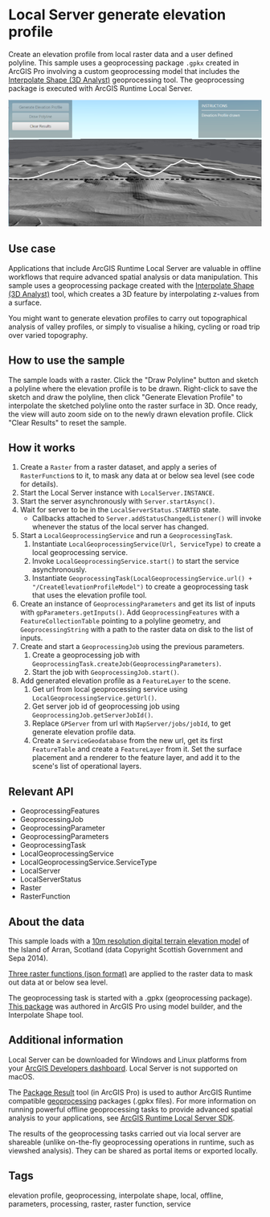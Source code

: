 # Local Server generate elevation profile

Create an elevation profile from local raster data and a user defined polyline. This sample uses a geoprocessing package `.gpkx` created in ArcGIS Pro involving a custom geoprocessing model that includes the [Interpolate Shape (3D Analyst)](https://pro.arcgis.com/en/pro-app/latest/tool-reference/3d-analyst/interpolate-shape.htm) geoprocessing tool. The geoprocessing package is executed with ArcGIS Runtime Local Server.

![Image of local server generate elevation profile](LocalServerGenerateElevationProfile.png)

## Use case

Applications that include ArcGIS Runtime Local Server are valuable in offline workflows that require advanced spatial analysis or data manipulation. This sample uses a geoprocessing package created with the [Interpolate Shape (3D Analyst)](https://pro.arcgis.com/en/pro-app/latest/tool-reference/3d-analyst/interpolate-shape.htm) tool, which creates a 3D feature by interpolating z-values from a surface.

You might want to generate elevation profiles to carry out topographical analysis of valley profiles, or simply to visualise a hiking, cycling or road trip over varied topography.

## How to use the sample

The sample loads with a raster. Click the "Draw Polyline" button and sketch a polyline where the elevation profile is to be drawn. Right-click to save the sketch and draw the polyline, then click "Generate Elevation Profile" to interpolate the sketched polyline onto the raster surface in 3D. Once ready, the view will auto zoom side on to the newly drawn elevation profile. Click "Clear Results" to reset the sample.

## How it works

1. Create a `Raster` from a raster dataset, and apply a series of `RasterFunction`s to it, to mask any data at or below sea level (see code for details).
2. Start the Local Server instance with `LocalServer.INSTANCE`.
3. Start the server asynchronously with `Server.startAsync()`.
4. Wait for server to be in the  `LocalServerStatus.STARTED` state.
    * Callbacks attached to `Server.addStatusChangedListener()` will invoke whenever the status of the local server has changed.
5. Start a `LocalGeoprocessingService` and run a `GeoprocessingTask`.
    1. Instantiate `LocalGeoprocessingService(Url, ServiceType)` to create a local geoprocessing service.
    2. Invoke `LocalGeoprocessingService.start()` to start the service asynchronously.
    3. Instantiate `GeoprocessingTask(LocalGeoprocessingService.url() + "/CreateElevationProfileModel")` to create a geoprocessing task that uses the elevation profile tool.
6. Create an instance of `GeoprocessingParameters` and get its list of inputs with `gpParameters.getInputs()`. Add  `GeoprocessingFeatures` with a `FeatureCollectionTable` pointing to a polyline geometry, and `GeoprocessingString` with a path to the raster data on disk to the list of inputs.
7. Create and start a `GeoprocessingJob` using the previous parameters.
    1. Create a geoprocessing job with `GeoprocessingTask.createJob(GeoprocessingParameters)`.
    2. Start the job with `GeoprocessingJob.start()`.
8. Add generated elevation profile as a `FeatureLayer` to the scene.
    1. Get url from local geoprocessing service using `LocalGeoprocessingService.getUrl()`.
    2. Get server job id of geoprocessing job using `GeoprocessingJob.getServerJobId()`.
    3. Replace `GPServer` from url with `MapServer/jobs/jobId`, to get generate elevation profile data.
    4. Create a `ServiceGeodatabase` from the new url, get its first `FeatureTable` and create a `FeatureLayer` from it. Set the surface placement and a renderer to the feature layer, and add it to the scene's list of operational layers.

## Relevant API

* GeoprocessingFeatures
* GeoprocessingJob
* GeoprocessingParameter
* GeoprocessingParameters
* GeoprocessingTask
* LocalGeoprocessingService
* LocalGeoprocessingService.ServiceType
* LocalServer
* LocalServerStatus
* Raster
* RasterFunction

## About the data

This sample loads with a [10m resolution digital terrain elevation model](https://www.arcgis.com/home/item.html?id=db9cd9beedce4e0987c33c198c8dfb45) of the Island of Arran, Scotland (data Copyright Scottish Government and Sepa 2014).

[Three raster functions (json format)](https://www.arcgis.com/home/item.html?id=259f420250a444b4944a277eec2c4e42) are applied to the raster data to mask out data at or below sea level.

The geoprocessing task is started with a .gpkx (geoprocessing package). [This package](https://www.arcgis.com/home/item.html?id=831cbdc61b1c4cd3bfedd1af91d09d36) was authored in ArcGIS Pro using model builder, and the Interpolate Shape tool.  

## Additional information

Local Server can be downloaded for Windows and Linux platforms from your [ArcGIS Developers dashboard](https://developers.arcgis.com/java/local-server/install-local-server/). Local Server is not supported on macOS.

The [Package Result](https://pro.arcgis.com/en/pro-app/latest/tool-reference/data-management/package-result.htm) tool (in ArcGIS Pro) is used to author ArcGIS Runtime compatible [geoprocessing](https://pro.arcgis.com/en/pro-app/latest/help/analysis/geoprocessing/basics/what-is-geoprocessing-.htm) packages (.gpkx files). For more information on running powerful offline geoprocessing tasks to provide advanced spatial analysis to your applications, see [ArcGIS Runtime Local Server SDK](https://developers.arcgis.com/java/local-server/).

The results of the geoprocessing tasks carried out via local server are shareable (unlike on-the-fly geoprocessing operations in runtime, such as viewshed analysis). They can be shared as portal items or exported locally.

## Tags

elevation profile, geoprocessing, interpolate shape, local, offline, parameters, processing, raster, raster function, service
